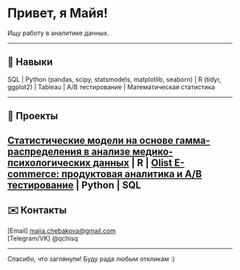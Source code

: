 # Привет, я Майя!
Ищу работу в аналитике данных.

---

## 🧰 Навыки
SQL | Python (pandas, scipy, statsmodels, matplotlib, seaborn) | R (tidyr, ggplot2) | Tableau | A/B тестирование | Математическая статистика

---

## 📂 Проекты
[Статистические модели на основе гамма-распределения в анализе медико-психологических данных](https://github.com/maiiiia/gamma-models-eating-disorders) | R |
[Olist E-commerce: продуктовая аналитика и A/B тестирование](https://github.com/maiiiia/olist) | Python | SQL
---

## ✉️ Контакты
[Email] maiia.chebakova@gmail.com  
[Telegram/VK] @qchisq

---

Спасибо, что заглянули! Буду рада любым откликам :)
